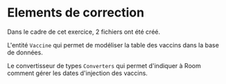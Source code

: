 # Elements de correction

Dans le cadre de cet exercice, 2 fichiers ont été créé.

L'entité `Vaccine` qui permet de modéliser la table des vaccins dans la base de données.

Le convertisseur de types `Converters` qui permet d'indiquer à Room comment gérer les dates d'injection des vaccins.